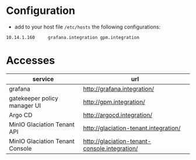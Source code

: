 
# Configuration

- add to your host file `/etc/hosts` the following configurations:

```
10.14.1.160     grafana.integration gpm.integration
```

# Accesses 

| service | url |
| ---     | --- |
| grafana | http://grafana.integration/ |
| gatekeeper policy manager UI | http://gpm.integration/ |
| Argo CD | http://argocd.integration/ |
| MinIO Glaciation Tenant API | http://glaciation-tenant.integration/ |
| MinIO Glaciation Tenant Console | http://glaciation-tenant-console.integration/ |

